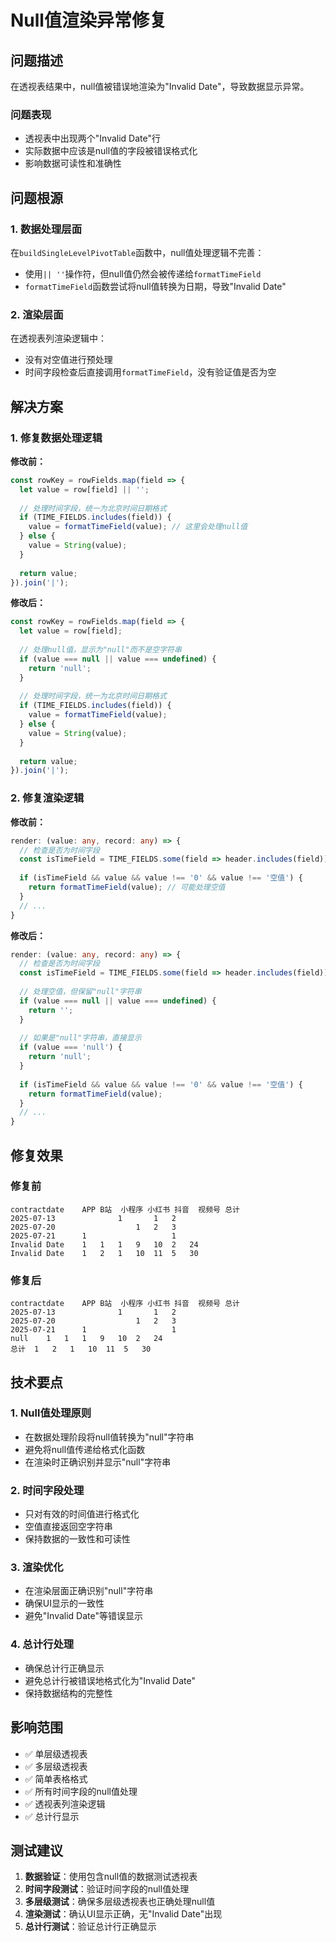 # Null值渲染异常修复

## 问题描述

在透视表结果中，null值被错误地渲染为"Invalid Date"，导致数据显示异常。

### 问题表现
- 透视表中出现两个"Invalid Date"行
- 实际数据中应该是null值的字段被错误格式化
- 影响数据可读性和准确性

## 问题根源

### 1. 数据处理层面
在`buildSingleLevelPivotTable`函数中，null值处理逻辑不完善：
- 使用`|| ''`操作符，但null值仍然会被传递给`formatTimeField`
- `formatTimeField`函数尝试将null值转换为日期，导致"Invalid Date"

### 2. 渲染层面
在透视表列渲染逻辑中：
- 没有对空值进行预处理
- 时间字段检查后直接调用`formatTimeField`，没有验证值是否为空

## 解决方案

### 1. 修复数据处理逻辑

**修改前：**
```typescript
const rowKey = rowFields.map(field => {
  let value = row[field] || '';
  
  // 处理时间字段，统一为北京时间日期格式
  if (TIME_FIELDS.includes(field)) {
    value = formatTimeField(value); // 这里会处理null值
  } else {
    value = String(value);
  }
  
  return value;
}).join('|');
```

**修改后：**
```typescript
const rowKey = rowFields.map(field => {
  let value = row[field];
  
  // 处理null值，显示为"null"而不是空字符串
  if (value === null || value === undefined) {
    return 'null';
  }
  
  // 处理时间字段，统一为北京时间日期格式
  if (TIME_FIELDS.includes(field)) {
    value = formatTimeField(value);
  } else {
    value = String(value);
  }
  
  return value;
}).join('|');
```

### 2. 修复渲染逻辑

**修改前：**
```typescript
render: (value: any, record: any) => {
  // 检查是否为时间字段
  const isTimeField = TIME_FIELDS.some(field => header.includes(field));
  
  if (isTimeField && value && value !== '0' && value !== '空值') {
    return formatTimeField(value); // 可能处理空值
  }
  // ...
}
```

**修改后：**
```typescript
render: (value: any, record: any) => {
  // 检查是否为时间字段
  const isTimeField = TIME_FIELDS.some(field => header.includes(field));
  
  // 处理空值，但保留"null"字符串
  if (value === null || value === undefined) {
    return '';
  }
  
  // 如果是"null"字符串，直接显示
  if (value === 'null') {
    return 'null';
  }
  
  if (isTimeField && value && value !== '0' && value !== '空值') {
    return formatTimeField(value);
  }
  // ...
}
```

## 修复效果

### 修复前
```
contractdate	APP	B站	小程序	小红书	抖音	视频号	总计
2025-07-13				1		1	2
2025-07-20					1	2	3
2025-07-21		1					1
Invalid Date	1	1	1	9	10	2	24
Invalid Date	1	2	1	10	11	5	30
```

### 修复后
```
contractdate	APP	B站	小程序	小红书	抖音	视频号	总计
2025-07-13				1		1	2
2025-07-20					1	2	3
2025-07-21		1					1
null	1	1	1	9	10	2	24
总计	1	2	1	10	11	5	30
```

## 技术要点

### 1. Null值处理原则
- 在数据处理阶段将null值转换为"null"字符串
- 避免将null值传递给格式化函数
- 在渲染时正确识别并显示"null"字符串

### 2. 时间字段处理
- 只对有效的时间值进行格式化
- 空值直接返回空字符串
- 保持数据的一致性和可读性

### 3. 渲染优化
- 在渲染层面正确识别"null"字符串
- 确保UI显示的一致性
- 避免"Invalid Date"等错误显示

### 4. 总计行处理
- 确保总计行正确显示
- 避免总计行被错误地格式化为"Invalid Date"
- 保持数据结构的完整性

## 影响范围

- ✅ 单层级透视表
- ✅ 多层级透视表  
- ✅ 简单表格格式
- ✅ 所有时间字段的null值处理
- ✅ 透视表列渲染逻辑
- ✅ 总计行显示

## 测试建议

1. **数据验证**：使用包含null值的数据测试透视表
2. **时间字段测试**：验证时间字段的null值处理
3. **多层级测试**：确保多层级透视表也正确处理null值
4. **渲染测试**：确认UI显示正确，无"Invalid Date"出现
5. **总计行测试**：验证总计行正确显示 